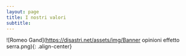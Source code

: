 ```yaml
---
layout: page
title: I nostri valori
subtitle: 
---
```


![Romeo Gand](https://disastri.net/assets/img/Banner opinioni effetto serra.png){: .align-center}

